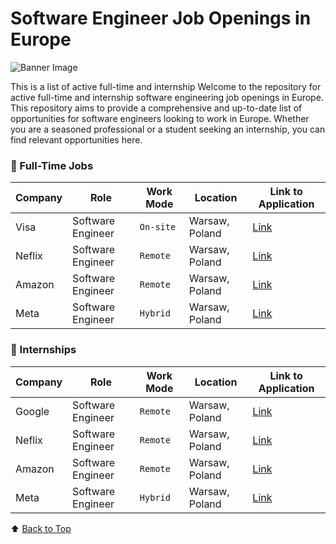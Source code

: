 # Software Engineer Job Openings in Europe

![Banner Image](https://github.com/izzatkarimov/EU-Swe-Jobs/assets/108251704/0db6fd40-20d3-4a4f-9c17-2306dd33ae16)

This is a list of active full-time and internship Welcome to the repository for active full-time and internship software engineering job openings in Europe. This repository aims to provide a comprehensive and up-to-date list of opportunities for software engineers looking to work in Europe. Whether you are a seasoned professional or a student seeking an internship, you can find relevant opportunities here.

### 💼 Full-Time Jobs

<div align="left">

| Company | Role | Work Mode | Location | Link to Application |
| --- | --- | --- | --- | --- |
| Visa | Software Engineer | `On-site`| Warsaw, Poland | [Link](https://jobs.smartrecruiters.com/Visa/743999993422697-software-engineer?source=LinkedIn) |
| Neflix | Software Engineer | `Remote`| Warsaw, Poland | [Link](#) |
| Amazon | Software Engineer | `Remote`| Warsaw, Poland | [Link](#) |
| Meta| Software Engineer | `Hybrid` | Warsaw, Poland | [Link](#) |

</div>

### 🚀 Internships

<div align="left">

| Company | Role | Work Mode | Location | Link to Application |
| --- | --- | --- | --- | --- |
| Google | Software Engineer | `Remote`| Warsaw, Poland | [Link](#) |
| Neflix | Software Engineer | `Remote`| Warsaw, Poland | [Link](#) |
| Amazon | Software Engineer | `Remote`| Warsaw, Poland | [Link](#) |
| Meta| Software Engineer | `Hybrid` | Warsaw, Poland | [Link](#) |

</div>

⬆️ [Back to Top](#software-engineer-job-openings-in-europe)
